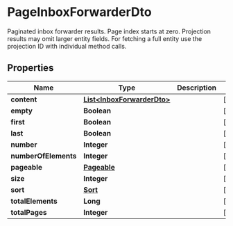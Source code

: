 

# PageInboxForwarderDto

Paginated inbox forwarder results. Page index starts at zero. Projection results may omit larger entity fields. For fetching a full entity use the projection ID with individual method calls.
## Properties

Name | Type | Description | Notes
------------ | ------------- | ------------- | -------------
**content** | [**List&lt;InboxForwarderDto&gt;**](InboxForwarderDto) |  |  [optional]
**empty** | **Boolean** |  |  [optional]
**first** | **Boolean** |  |  [optional]
**last** | **Boolean** |  |  [optional]
**number** | **Integer** |  |  [optional]
**numberOfElements** | **Integer** |  |  [optional]
**pageable** | [**Pageable**](Pageable) |  |  [optional]
**size** | **Integer** |  |  [optional]
**sort** | [**Sort**](Sort) |  |  [optional]
**totalElements** | **Long** |  |  [optional]
**totalPages** | **Integer** |  |  [optional]



